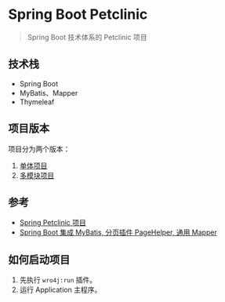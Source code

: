 # Spring Boot Petclinic

> Spring Boot 技术体系的 Petclinic 项目

## 技术栈

* Spring Boot
* MyBatis、Mapper
* Thymeleaf

## 项目版本
项目分为两个版本：
1. [单体项目](https://github.com/KasyapaLee/spring-boot-petclinic/tree/%E5%8D%95%E4%BD%93%E9%A1%B9%E7%9B%AE)
2. [多模块项目](https://github.com/KasyapaLee/spring-boot-petclinic/tree/master)
## 参考
* [Spring Petclinic 项目](https://github.com/spring-petclinic)
* [Spring Boot 集成 MyBatis, 分页插件 PageHelper, 通用 Mapper](https://github.com/abel533/MyBatis-Spring-Boot)



## 如何启动项目

1. 先执行 `wro4j:run` 插件。
2. 运行 Application 主程序。
